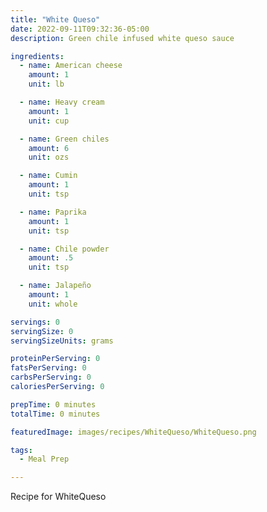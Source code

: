 ```yaml
---
title: "White Queso"
date: 2022-09-11T09:32:36-05:00
description: Green chile infused white queso sauce

ingredients:
  - name: American cheese
    amount: 1
    unit: lb

  - name: Heavy cream
    amount: 1
    unit: cup

  - name: Green chiles
    amount: 6
    unit: ozs

  - name: Cumin
    amount: 1
    unit: tsp

  - name: Paprika
    amount: 1
    unit: tsp

  - name: Chile powder
    amount: .5
    unit: tsp

  - name: Jalapeño
    amount: 1
    unit: whole

servings: 0
servingSize: 0
servingSizeUnits: grams

proteinPerServing: 0
fatsPerServing: 0
carbsPerServing: 0
caloriesPerServing: 0

prepTime: 0 minutes
totalTime: 0 minutes

featuredImage: images/recipes/WhiteQueso/WhiteQueso.png

tags:
  - Meal Prep

---
```


Recipe for WhiteQueso
